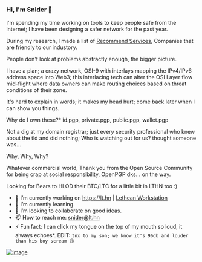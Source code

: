 ### Hi, I'm Snider 👋

I'm spending my time working on tools to keep people safe from the internet; I have been designing a safer network for the past year.

During my research, I made a list of [Recommend Services](https://github.com/Snider/security-research/tree/main/good-companies), Companies that are friendly to our industory.

People don't look at problems abstractly enough, the bigger picture.

I have a plan; a crazy network, OSI-9 with interlays mapping the IPv4/IPv6 address space into Web3; this interlacing tech can alter the OSI Layer flow mid-flight where data owners can make routing choices based on threat conditions of their zone.

It's hard to explain in words; it makes my head hurt; come back later when I can show you things.

Why do I own these?* id.pgp, private.pgp, public.pgp, wallet.pgp

Not a dig at my domain registrar; just every security professional who knew about the tld and did nothing; Who is watching out for us? thought someone was...

Why, Why, Why? 

Whatever commercial world, Thank you from the Open Source Community for being crap at social responsibility, OpenPGP dks... on the way.

Looking for Bears to HLOD their BTC/LTC for a little bit in LTHN too :)

- 🔭 I’m currently working on https://lt.hn | [Lethean Workstation](https://github.com/letheanVPN/Workstation#readme)
- 🌱 I’m currently learning.
- 👯 I’m looking to collaborate on good ideas.
- 📫 How to reach me: snider@lt.hn
- ⚡ Fun fact: I can click my tongue on the top of my mouth so loud, it always echoes*. 
EDIT: `tnx to my son; we know it's 96db and louder than his boy scream 😏`

[![image](https://user-images.githubusercontent.com/631881/147549092-9f7bb925-fe8f-45aa-9790-ae2d8619dcd3.png)](https://profile.codersrank.io/user/snider)


